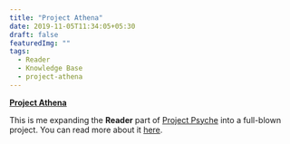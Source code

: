 ```yaml
---
title: "Project Athena"
date: 2019-11-05T11:34:05+05:30
draft: false
featuredImg: ""
tags: 
  - Reader
  - Knowledge Base
  - project-athena
---
```


**[Project Athena](https://project-athena.org/)**

This is me expanding the **Reader** part of [Project Psyche](https://thisisgvrt.me/posts/project-psyche/) into a full-blown project. You can read more about it [here](https://project-athena.org/blog/hello-world/).